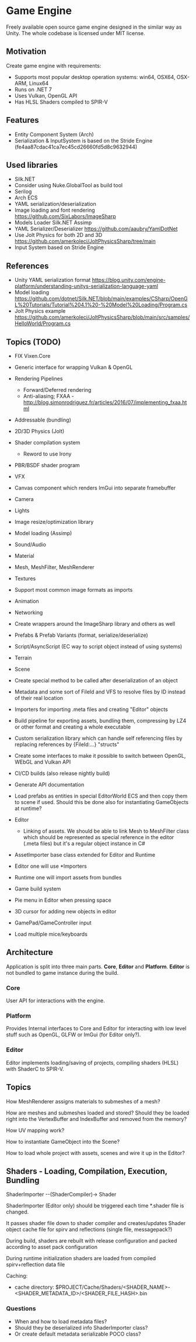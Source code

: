 # Game Engine


Freely available open source game engine designed in the similar way as Unity.
The whole codebase is licensed under MIT license.


## Motivation

Create game engine with requirements:
- Supports most popular desktop operation systems: win64, OSX64, OSX-ARM, Linux64
- Runs on .NET 7
- Uses Vulkan, OpenGL API
- Has HLSL Shaders compiled to SPIR-V


## Features

- Entity Component System (Arch)
- Serialization & InputSystem is based on the Stride Engine (fe4aa87cdac41ca7ec45cd26660fd5d8c9632944)


## Used libraries

- Silk.NET
- Consider using Nuke.GlobalTool as build tool
- Serilog
- Arch ECS
- YAML serialization/deserialization
- Image loading and font rendering https://github.com/SixLabors/ImageSharp
- Models Loader Silk.NET Assimp
- YAML Serializer/Deserializer https://github.com/aaubry/YamlDotNet
- Use Jolt Physics for both 2D and 3D https://github.com/amerkoleci/JoltPhysicsSharp/tree/main
- Input System based on Stride Engine


## References

- Unity YAML serialization format https://blog.unity.com/engine-platform/understanding-unitys-serialization-language-yaml
- Model loading https://github.com/dotnet/Silk.NET/blob/main/examples/CSharp/OpenGL%20Tutorials/Tutorial%204.1%20-%20Model%20Loading/Program.cs
- Jolt Physics example https://github.com/amerkoleci/JoltPhysicsSharp/blob/main/src/samples/HelloWorld/Program.cs


## Topics (TODO)

- FIX <RootNamespace>Vixen.Core</RootNamespace>

- Generic interface for wrapping Vulkan & OpenGL
- Rendering Pipelines
    - Forward/Deferred rendering
    - Anti-aliasing; FXAA - http://blog.simonrodriguez.fr/articles/2016/07/implementing_fxaa.html
- Addressable (bundling)
- 2D/3D Physics (Jolt)
- Shader compilation system
  - Reword to use Irony
- PBR/BSDF shader program
- VFX
- Canvas component which renders ImGui into separate framebuffer
- Camera
- Lights
- Image resize/optimization library
- Model loading (Assimp)
- Sound/Audio
- Material
- Mesh, MeshFilter, MeshRenderer
- Textures
- Support most common image formats as imports
- Animation
- Networking
- Create wrappers around the ImageSharp library and others as well
- Prefabs & Prefab Variants (format, serialize/deserialize)
- Script/AsyncScript (EC way to script object instead of using systems)
- Terrain
- Scene
- Create special method to be called after deserialization of an object
- Metadata and some sort of FileId and VFS to resolve files by ID instead of their real location
- Importers for importing .meta files and creating "Editor" objects
- Build pipeline for exporting assets, bundling them, compressing by LZ4 or other format and creating a whole executable
- Custom serialization library which can handle self referencing files by replacing references by {FileId:...} "structs"
- Create some interfaces to make it possible to switch between OpenGL, WEbGL and Vulkan API
- CI/CD builds (also release nightly build)
- Generate API documentation
- Load prefabs as entities in special EditorWorld ECS and then copy them to scene if used.
Should this be done also for instantiating GameObjects at runtime?
- Editor
    - Linking of assets. We should be able to link Mesh to MeshFilter class which should be represented as special reference in the editor (.meta files) but it's a regular object instance in C#

- AssetImporter base class extended for Editor and Runtime
- Editor one will use *Importers
- Runtime one will import assets from bundles
- Game build system
- Pie menu in Editor when pressing space
- 3D cursor for adding new objects in editor
- GamePad/GameController input
- Load multiple mice/keyboards


## Architecture

Application is split into three main parts. **Core**, **Editor** and **Platform**.
**Editor** is not bundled to game instance during the build.


### Core

User API for interactions with the engine.


### Platform

Provides Internal interfaces to Core and Editor for interacting with low level stuff
such as OpenGL, GLFW or ImGui (for Editor only?).


### Editor

Editor implements loading/saving of projects, compiling shaders (HLSL) with ShaderC
to SPIR-V.


## Topics

How MeshRenderer assigns materials to submeshes of a mesh?

How are meshes and submeshes loaded and stored?
Should they be loaded right into the VertexBuffer and IndexBuffer and 
removed from the memory?

How UV mapping work?

How to instantiate GameObject into the Scene?

How to load whole project with assets, scenes and wire it up in the Editor?


## Shaders - Loading, Compilation, Execution, Bundling

ShaderImporter --(ShaderCompiler)-> Shader


ShaderImporter (Editor only) should be triggered each time *.shader file is changed.

It passes shader file down to shader compiler and creates/updates Shader object
cache file for spirv and reflections (single file, messagepack?)

During build, shaders are rebuilt with release configuration and packed according
to asset pack configuration

During runtime initialization shaders are loaded from compiled spirv+reflection data
file

Caching:
- cache directory: $PROJECT/Cache/Shaders/<SHADER_NAME>-<SHADER_METADATA_ID>/<SHADER_FILE_HASH>.bin

### Questions

- When and how to load metadata files?
- Should they be deserialized info ShaderImporter class?
- Or create default metadata serializable POCO class?
